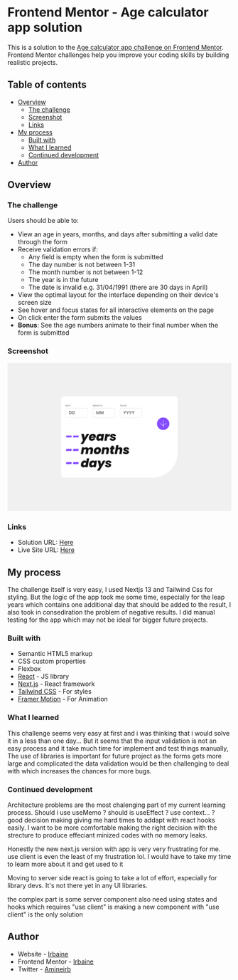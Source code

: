 # Frontend Mentor - Age calculator app solution

This is a solution to the [Age calculator app challenge on Frontend Mentor](https://www.frontendmentor.io/challenges/age-calculator-app-dF9DFFpj-Q). Frontend Mentor challenges help you improve your coding skills by building realistic projects. 

## Table of contents

- [Overview](#overview)
  - [The challenge](#the-challenge)
  - [Screenshot](#screenshot)
  - [Links](#links)
- [My process](#my-process)
  - [Built with](#built-with)
  - [What I learned](#what-i-learned)
  - [Continued development](#continued-development)
- [Author](#author)


## Overview

### The challenge

Users should be able to:

- View an age in years, months, and days after submitting a valid date through the form
- Receive validation errors if:
  - Any field is empty when the form is submitted
  - The day number is not between 1-31
  - The month number is not between 1-12
  - The year is in the future
  - The date is invalid e.g. 31/04/1991 (there are 30 days in April)
- View the optimal layout for the interface depending on their device's screen size
- See hover and focus states for all interactive elements on the page
- On click enter the form submits the values
- **Bonus**: See the age numbers animate to their final number when the form is submitted

### Screenshot

![](./public/screens/desktop.png)

### Links

- Solution URL: [Here](https://your-solution-url.com)
- Live Site URL: [Here](https://your-live-site-url.com)

## My process

The challenge itself is very easy, I used Nextjs 13 and Tailwind Css for styling.
But the logic of the app took me some time, especially for the leap years which contains one additional day that should be added to the result, I also took in consediration the problem of negative results.
I did manual testing for the app which may not be ideal for bigger future projects.

### Built with

- Semantic HTML5 markup
- CSS custom properties
- Flexbox
- [React](https://reactjs.org/) - JS library
- [Next.js](https://nextjs.org/) - React framework
- [Tailwind CSS](https://tailwindcss.com/) - For styles
- [Framer Motion](https://www.framer.com) - For Animation

### What I learned

This challenge seems very easy at first and i was thinking that i would solve it in a less than one day...
But it seems that the input validation is not an easy process and it take much time for implement and test things manually,
The use of libraries is important for future project as the forms gets more large and complicated the data validation would be then challenging to deal with which increases the chances for more bugs.


### Continued development

Architecture problems are the most chalenging part of my current learning process.
Should i use useMemo ? should is useEffect ? use context... ? good decision making giving me hard times to addapt with react hooks easily.
I want to be more comfortable making the right decision with the strecture to produce effeciant minized codes with no memory leaks.

Honestly the new next.js version with app is very very frustrating for me. use client is even the least of my frustration lol. I would have to take my time to learn more about it and get used to it

Moving to server side react is going to take a lot of effort, especially for library devs. It's not there yet in any UI libraries.

the complex part is some server component also need using states and hooks which requires "use client"
is making a new component with "use client" is the only solution

## Author

- Website - [Irbaine](https://www.irbaine.com)
- Frontend Mentor - [Irbaine](https://www.frontendmentor.io/profile/irbaine)
- Twitter - [Amineirb](https://twitter.com/amineirb)